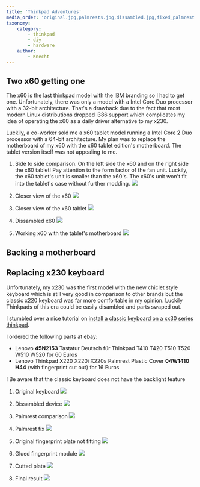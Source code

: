 ```yaml
---
title: 'Thinkpad Adventures'
media_order: 'original.jpg,palmrests.jpg,dissambled.jpg,fixed_palmrest.jpg,fingerprint-plate.jpg,glued.jpg,cutted.jpg,final.jpg,sidetoside.jpg,tablet.jpg,x60.jpg,dissambled-x60.jpg,workingx60.jpg'
taxonomy:
    category:
        - thinkpad
        - diy
        - hardware
    author:
        - Knecht
---
```


## Two x60 getting one

The x60 is the last thinkpad model with the IBM branding so I had to get one. Unfortunately, there was only a model with a Intel Core Duo processor with a 32-bit architecture. That's a drawback due to the fact that most modern Linux distributions dropped i386 support which complicates my idea of operating the x60 as a daily driver alternative to my x230.

Luckily, a co-worker sold me a x60 tablet model running a Intel Core **2** Duo processor with a 64-bit architecture. My plan was to replace the motherboard of my x60 with the x60 tablet edition's motherboard. The tablet version itself was not appealing to me.

1. Side to side comparison. On the left side the x60 and on the right side the x60 tablet! Pay attention to the form factor of the fan unit. Luckily, the x60 tablet's unit is smaller than the x60's. The x60's unit won't fit into the tablet's case without further modding.
![](sidetoside.jpg?link&cropResize=300,300)

1. Closer view of the x60
![](x60.jpg?link&display=thumbnail&cropResize=300,300)

1. Closer view of the x60 tablet
![](tablet.jpg?link&display=thumbnail&cropResize=300,300)

1. Dissambled x60
![](dissambled-x60.jpg?link&display=thumbnail&cropResize=300,300)

1. Working x60 with the tablet's motherboard
![](workingx60.jpg?link&display=thumbnail&cropResize=300,300)


## Backing a motherboard

## Replacing x230 keyboard

Unfortunately, my x230 was the first model with the new chiclet style keyboard which is still very good in comparison to other brands but the classic x220 keyboard was far more comfortable in my opinion. Luckily Thinkpads of this era could be easily disambled and parts swaped out.

I stumbled over a nice tutorial on [install a classic keyboard on a xx30 series thinkpad](http://www.thinkwiki.org/wiki/Install_Classic_Keyboard_on_xx30_Series_ThinkPads).

I ordered the following parts at ebay:
-  Lenovo **45N2153** Tastatur Deutsch für Thinkpad T410 T420 T510 T520 W510 W520 for 60 Euros
-  Lenovo Thinkpad X220 X220i X220s Palmrest Plastic Cover **04W1410 H44** (with fingerprint cut out) for 16 Euros

! Be aware that the classic keyboard does not have the backlight feature

1. Original keyboard
![](original.jpg?link&display=thumbnail&cropResize=300,300)

1. Dissambled device
![](dissambled.jpg?link&display=thumbnail&cropResize=300,300)

1. Palmrest comparison 
![](palmrests.jpg?link&display=thumbnail&cropResize=300,300)

1. Palmrest fix
![](fixed_palmrest.jpg?link&display=thumbnail&cropResize=300,300)

1. Original fingerprint plate not fitting
![](fingerprint-plate.jpg?link&display=thumbnail&cropResize=300,300)

1. Glued fingerprint module
![](glued.jpg?link&display=thumbnail&cropResize=300,300)

1. Cutted plate
![](cutted.jpg?link&display=thumbnail&cropResize=300,300)

1. Final result
![](final.jpg?link&display=thumbnail&cropResize=300,300)